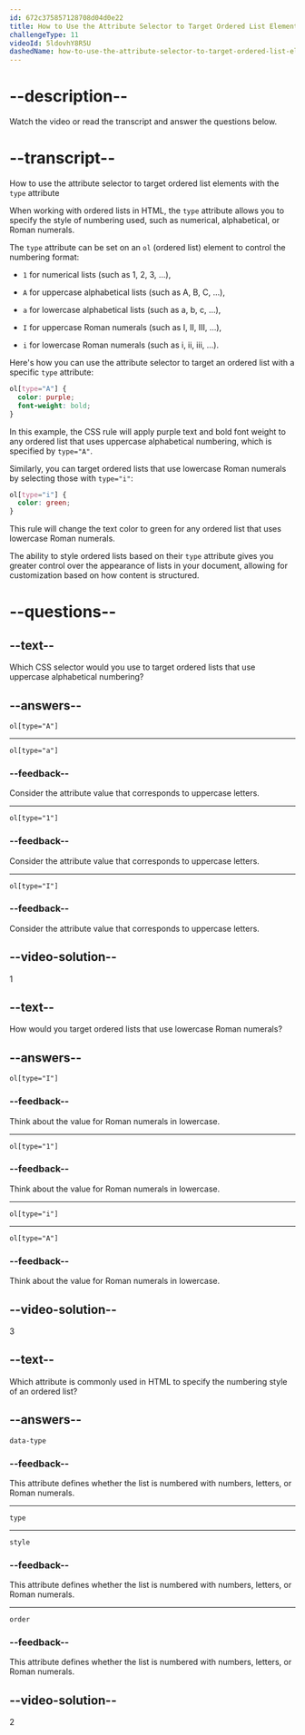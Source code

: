 ```yaml
---
id: 672c375857128708d04d0e22
title: How to Use the Attribute Selector to Target Ordered List Elements with the type Attribute?
challengeType: 11
videoId: 5ldovhY8R5U
dashedName: how-to-use-the-attribute-selector-to-target-ordered-list-elements-with-the-type-attribute
---
```


# --description--

Watch the video or read the transcript and answer the questions below.

# --transcript--

How to use the attribute selector to target ordered list elements with the `type` attribute

When working with ordered lists in HTML, the `type` attribute allows you to specify the style of numbering used, such as numerical, alphabetical, or Roman numerals. 

The `type` attribute can be set on an `ol` (ordered list) element to control the numbering format:

- `1` for numerical lists (such as 1, 2, 3, ...),

- `A` for uppercase alphabetical lists (such as A, B, C, ...),

- `a` for lowercase alphabetical lists (such as a, b, c, ...),

- `I` for uppercase Roman numerals (such as I, II, III, ...),

- `i` for lowercase Roman numerals (such as i, ii, iii, ...).

Here's how you can use the attribute selector to target an ordered list with a specific `type` attribute:

```css
ol[type="A"] {
  color: purple;
  font-weight: bold;
}
```

In this example, the CSS rule will apply purple text and bold font weight to any ordered list that uses uppercase alphabetical numbering, which is specified by `type="A"`.

Similarly, you can target ordered lists that use lowercase Roman numerals by selecting those with `type="i"`:

```css
ol[type="i"] {
  color: green;
}
```

This rule will change the text color to green for any ordered list that uses lowercase Roman numerals.

The ability to style ordered lists based on their `type` attribute gives you greater control over the appearance of lists in your document, allowing for customization based on how content is structured.

# --questions--

## --text--

Which CSS selector would you use to target ordered lists that use uppercase alphabetical numbering?

## --answers--

`ol[type="A"]`

---

`ol[type="a"]`

### --feedback--

Consider the attribute value that corresponds to uppercase letters.

---

`ol[type="1"]`

### --feedback--

Consider the attribute value that corresponds to uppercase letters.

---

`ol[type="I"]`

### --feedback--

Consider the attribute value that corresponds to uppercase letters.

## --video-solution--

1

## --text--

How would you target ordered lists that use lowercase Roman numerals?

## --answers--

`ol[type="I"]`

### --feedback--

Think about the value for Roman numerals in lowercase.

---

`ol[type="1"]`

### --feedback--

Think about the value for Roman numerals in lowercase.

---

`ol[type="i"]`

---

`ol[type="A"]`

### --feedback--

Think about the value for Roman numerals in lowercase.

## --video-solution--

3

## --text--

Which attribute is commonly used in HTML to specify the numbering style of an ordered list?

## --answers--

`data-type`

### --feedback--

This attribute defines whether the list is numbered with numbers, letters, or Roman numerals.

---

`type`

---

`style`

### --feedback--

This attribute defines whether the list is numbered with numbers, letters, or Roman numerals.

---

`order`

### --feedback--

This attribute defines whether the list is numbered with numbers, letters, or Roman numerals.

## --video-solution--

2

